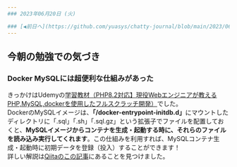 ```yaml
---
### 2023年06月20日 (火)

### [◀️前日へ](https://github.com/yuasys/chatty-journal/blob/main/2023/06/2023-06-19.md)&emsp;&emsp;&emsp;&emsp;[翌日へ▶️](https://github.com/yuasys/chatty-journal/blob/main/2023/06/2023-06-21.md)
---
```


## 今朝の勉強での気づき

### Docker MySQLには超便利な仕組みがあった

きっかけはUdemyの[学習教材（PHP8.2対応】現役Webエンジニアが教えるPHP,MySQL,dockerを使用したフルスクラッチ開発）](https://www.udemy.com/course/webphpmysqldocker/)でした。  
DockerのMySQLイメージは、<b>「/docker-entrypoint-initdb.d」</b>にマウントしたディレクトリに「.sql」「.sh」「.sql.gz」という拡張子でファイルを配置しておくと、<b>MySQLイメージからコンテナを生成・起動する時に、それらのファイルを読み込み実行してくれます</b>。この仕組みを利用すれば、MySQLコンテナ生成・起動時に初期データを登録（投入）することができます！  
詳しい解説は[Qiitaのこの記事](https://qiita.com/NagaokaKenichi/items/ae037963b33a85df33f5)にあることを見つけました。
